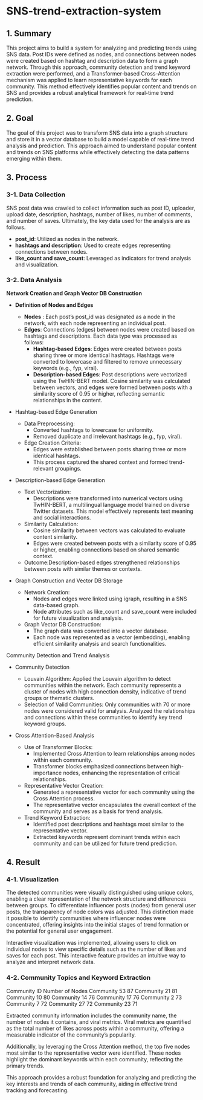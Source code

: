 # SNS-trend-extraction-system

## 1. Summary

This project aims to build a system for analyzing and predicting trends using SNS data. Post IDs were defined as nodes, and connections between nodes were created based on hashtag and description data to form a graph network. Through this approach, community detection and trend keyword extraction were performed, and a Transformer-based Cross-Attention mechanism was applied to learn representative keywords for each community. This method effectively identifies popular content and trends on SNS and provides a robust analytical framework for real-time trend prediction.

## 2. Goal

The goal of this project was to transform SNS data into a graph structure and store it in a vector database to build a model capable of real-time trend analysis and prediction. This approach aimed to understand popular content and trends on SNS platforms while effectively detecting the data patterns emerging within them.

## 3. Process

### 3-1. Data Collection


SNS post data was crawled to collect information such as post ID, uploader, upload date, description, hashtags, number of likes, number of comments, and number of saves. Ultimately, the key data used for the analysis are as follows.

- **post_id**: Utilized as nodes in the network.
- **hashtags and description**: Used to create edges representing connections between nodes.
- **like_count and save_count**: Leveraged as indicators for trend analysis and visualization.

### 3-2. Data Analysis

**Network Creation and Graph Vector DB Construction**

- **Definition of Nodes and Edges**
  - **Nodes** : Each post’s post_id was designated as a node in the network, with each node representing an individual post.
  - **Edges**: Connections (edges) between nodes were created based on hashtags and descriptions. Each data type was processed as follows:
    - **Hashtag-based Edges**: Edges were created between posts sharing three or more identical hashtags. Hashtags were converted to lowercase and filtered to remove unnecessary keywords (e.g., fyp, viral).
    - **Description-based Edges**: Post descriptions were vectorized using the TwHIN-BERT model. Cosine similarity was calculated between vectors, and edges were formed between posts with a similarity score of 0.95 or higher, reflecting semantic relationships in the content.

- Hashtag-based Edge Generation
  - Data Preprocessing:
    - Converted hashtags to lowercase for uniformity.
    - Removed duplicate and irrelevant hashtags (e.g., fyp, viral).
  - Edge Creation Criteria:
    - Edges were established between posts sharing three or more identical hashtags.
    - This process captured the shared context and formed trend-relevant groupings.

- Description-based Edge Generation
  - Text Vectorization:
    - Descriptions were transformed into numerical vectors using TwHIN-BERT, a multilingual language model trained on diverse Twitter datasets. This model effectively represents text meaning and social interactions.
  - Similarity Calculation:
    - Cosine similarity between vectors was calculated to evaluate content similarity.
    - Edges were created between posts with a similarity score of 0.95 or higher, enabling connections based on shared semantic context.
  - Outcome:Description-based edges strengthened relationships between posts with similar themes or contexts.

- Graph Construction and Vector DB Storage
  - Network Creation:
    - Nodes and edges were linked using igraph, resulting in a SNS data-based graph.
    - Node attributes such as like_count and save_count were included for future visualization and analysis.
  - Graph Vector DB Construction:
    - The graph data was converted into a vector database.
    - Each node was represented as a vector (embedding), enabling efficient similarity analysis and search functionalities.
   
  
Community Detection and Trend Analysis

- Community Detection
  - Louvain Algorithm: Applied the Louvain algorithm to detect communities within the network. Each community represents a cluster of nodes with high connection density, indicative of trend groups or thematic clusters.
  - Selection of Valid Communities: Only communities with 70 or more nodes were considered valid for analysis. Analyzed the relationships and connections within these communities to identify key trend keyword groups.

- Cross Attention-Based Analysis
  - Use of Transformer Blocks:
    - Implemented Cross Attention to learn relationships among nodes within each community.
    - Transformer blocks emphasized connections between high-importance nodes, enhancing the representation of critical relationships.
  - Representative Vector Creation:
    - Generated a representative vector for each community using the Cross Attention process.
    - The representative vector encapsulates the overall context of the community and serves as a basis for trend analysis.
  - Trend Keyword Extraction:
    - Identified post descriptions and hashtags most similar to the representative vector.
    - Extracted keywords represent dominant trends within each community and can be utilized for future trend prediction.
   
## 4. Result

### 4-1. Visualization

The detected communities were visually distinguished using unique colors, enabling a clear representation of the network structure and differences between groups. To differentiate influencer posts (nodes) from general user posts, the transparency of node colors was adjusted. This distinction made it possible to identify communities where influencer nodes were concentrated, offering insights into the initial stages of trend formation or the potential for general user engagement.

Interactive visualization was implemented, allowing users to click on individual nodes to view specific details such as the number of likes and saves for each post. This interactive feature provides an intuitive way to analyze and interpret network data.

### 4-2. Community Topics and Keyword Extraction

Community ID	Number of Nodes
Community 53	87
Community 21	81
Community 10	80
Community 14	76
Community 17	76
Community 2	73
Community 7	72
Community 27	72
Community 23	71

Extracted community information includes the community name, the number of nodes it contains, and viral metrics. Viral metrics are quantified as the total number of likes across posts within a community, offering a measurable indicator of the community’s popularity.

Additionally, by leveraging the Cross Attention method, the top five nodes most similar to the representative vector were identified. These nodes highlight the dominant keywords within each community, reflecting the primary trends.

This approach provides a robust foundation for analyzing and predicting the key interests and trends of each community, aiding in effective trend tracking and forecasting.
